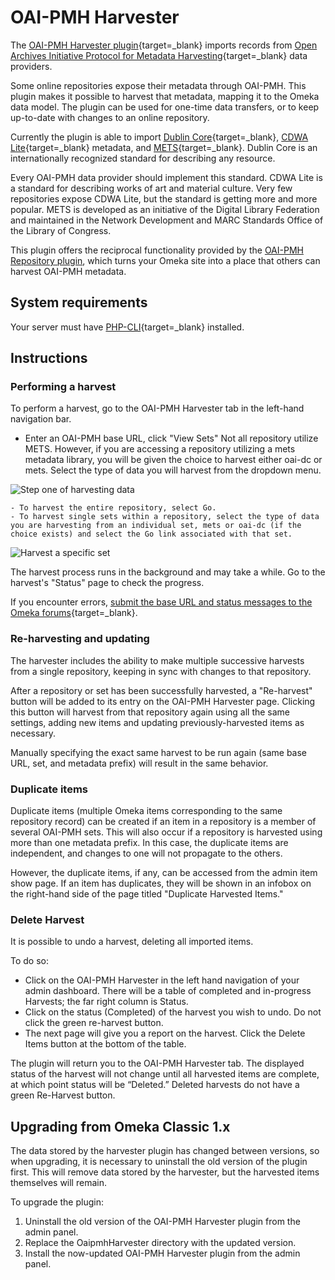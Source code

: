 # OAI-PMH Harvester

The [OAI-PMH Harvester plugin](https://omeka.org/classic/plugins/OaipmhHarvester/){target=_blank} imports records from [Open Archives Initiative Protocol for Metadata Harvesting](http://www.openarchives.org/pmh/){target=_blank} data providers.

Some online repositories expose their metadata through OAI-PMH. This plugin makes it possible to harvest that metadata, mapping it to the Omeka data model. The plugin can be used for one-time data transfers, or to keep up-to-date with changes to an online repository.

Currently the plugin is able to import [Dublin Core](http://dublincore.org/documents/dces/){target=_blank}, [CDWA Lite](http://www.getty.edu/research/conducting_research/standards/cdwa/cdwalite.html){target=_blank} metadata, and [METS](http://www.loc.gov/standards/mets/){target=_blank}. Dublin Core is an internationally recognized standard for describing any resource. 

Every OAI-PMH data provider should implement this standard. CDWA Lite is a standard for describing works of art and material culture. Very few repositories expose CDWA Lite, but the standard is getting more and more popular. METS is developed as an initiative of the Digital Library Federation and maintained in the Network Development and MARC Standards Office of the Library of Congress.

This plugin offers the reciprocal functionality provided by the [OAI-PMH Repository plugin](OaiPmhRepository.md), which turns your Omeka site into a place that others can harvest OAI-PMH metadata.

## System requirements

Your server must have [PHP-CLI](http://www.php-cli.com/){target=_blank} installed.

## Instructions

### Performing a harvest 
To perform a harvest, go to the OAI-PMH Harvester tab in the left-hand navigation bar.

-   Enter an OAI-PMH base URL, click "View Sets" Not all repository utilize METS. However, if you are accessing a repository utilizing a mets metadata library, you will be given the choice to harvest either oai-dc or mets. Select the type of data you will harvest from the dropdown menu. 

![Step one of harvesting data](../doc_files/plugin_images/Harvester1.png)

    - To harvest the entire repository, select Go.
    - To harvest single sets within a repository, select the type of data you are harvesting from an individual set, mets or oai-dc (if the choice exists) and select the Go link associated with that set.

![Harvest a specific set](../doc_files/plugin_images/Harvest2.png)

The harvest process runs in the background and may take a while. Go to the harvest's "Status" page to check the progress.

If you encounter errors, [submit the base URL and status messages to the Omeka forums](https://forum.omeka.org/c/omeka-classic/plugins/10){target=_blank}.

### Re-harvesting and updating 

The harvester includes the ability to make multiple successive harvests from a single repository, keeping in sync with changes to that repository.

After a repository or set has been successfully harvested, a "Re-harvest" button will be added to its entry on the OAI-PMH Harvester page. Clicking this button will harvest from that repository again using all the same settings, adding new items and updating previously-harvested items as necessary.

Manually specifying the exact same harvest to be run again (same base URL, set, and metadata prefix) will result in the same behavior.

### Duplicate items 
Duplicate items (multiple Omeka items corresponding to the same repository record) can be created if an item in a repository is a member of several OAI-PMH sets. This will also occur if a repository is harvested using more than one metadata prefix. In this case, the duplicate items are independent, and changes to one will not propagate to the others.

However, the duplicate items, if any, can be accessed from the admin item show page. If an item has duplicates, they will be shown in an infobox on the right-hand side of the page titled "Duplicate Harvested Items."

### Delete Harvest
It is possible to undo a harvest, deleting all imported items. 

To do so:

-   Click on the OAI-PMH Harvester in the left hand navigation of your admin dashboard. There will be a table of completed and in-progress Harvests; the far right column is Status.
-   Click on the status (Completed) of the harvest you wish to undo. Do not click the green re-harvest button.
-   The next page will give you a report on the harvest. Click the Delete Items button at the bottom of the table.

The plugin will return you to the OAI-PMH Harvester tab. The displayed status of the harvest will not change until all harvested items are complete, at which point status will be “Deleted.” Deleted harvests do not have a green Re-Harvest button.

## Upgrading from Omeka Classic 1.x

The data stored by the harvester plugin has changed between versions, so when upgrading, it is necessary to uninstall the old version of the plugin first. This will remove data stored by the harvester, but the harvested items themselves will remain.

To upgrade the plugin:

1.  Uninstall the old version of the OAI-PMH Harvester plugin from the admin panel.
2.  Replace the OaipmhHarvester directory with the updated version.
3.  Install the now-updated OAI-PMH Harvester plugin from the admin panel.
